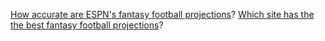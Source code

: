 [How accurate are ESPN's fantasy football projections](http://datascopeanalytics.com/what-we-think/2014/12/09/are-espns-fantasy-football-projections-accurate)?
[Which site has the the best fantasy football projections](http://datascopeanalytics.com/what-we-think/2014/12/18/which-site-has-the-best-fantasy-football-projections)?

